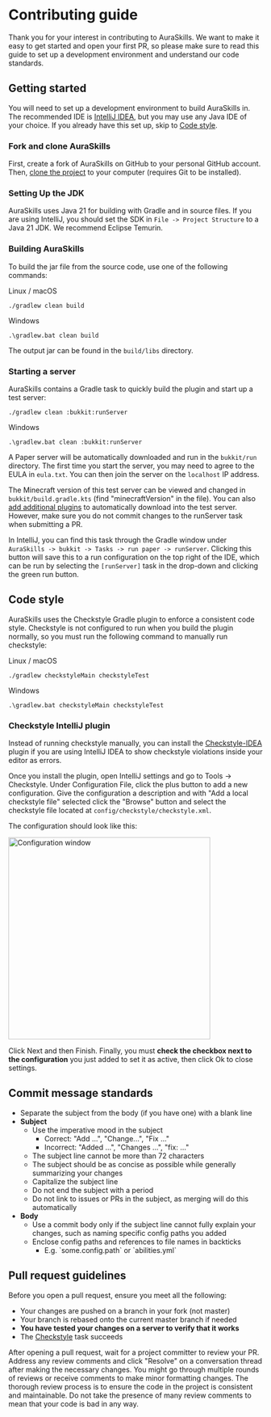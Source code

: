# Contributing guide

Thank you for your interest in contributing to AuraSkills. We want to make it easy to get started and open your first
PR, so please make sure to read this guide to set up a development environment and understand our code standards.

## Getting started

You will need to set up a development environment to build AuraSkills in.
The recommended IDE is [IntelliJ IDEA](https://www.jetbrains.com/idea/), but you
may use any Java IDE of your choice. If you already have this set up, skip to [Code style](#code-style).

### Fork and clone AuraSkills

First, create a fork of AuraSkills on GitHub to your personal GitHub account.
Then, [clone the project](https://docs.github.com/en/repositories/creating-and-managing-repositories/cloning-a-repository)
to your computer (requires Git to be installed).

### Setting Up the JDK

AuraSkills uses Java 21 for building with Gradle and in source files.
If you are using IntelliJ, you should set the SDK in `File -> Project Structure` to a Java 21 JDK.
We recommend Eclipse Temurin.

### Building AuraSkills

To build the jar file from the source code, use one of the following commands:

Linux / macOS

```
./gradlew clean build
```

Windows

```
.\gradlew.bat clean build
```

The output jar can be found in the `build/libs` directory.

### Starting a server

AuraSkills contains a Gradle task to quickly build the plugin and start up a test server:

```
./gradlew clean :bukkit:runServer
```

Windows

```
.\gradlew.bat clean :bukkit:runServer
```

A Paper server will be automatically downloaded and run in the `bukkit/run` directory. The first time you start the
server, you may need to agree to the EULA in `eula.txt`. You can then join the server on the `localhost` IP address.

The Minecraft version of this test server can be viewed and changed in `bukkit/build.gradle.kts`
(find "minecraftVersion" in the file). You can
also [add additional plugins](https://github.com/jpenilla/run-task/wiki/Basic-Usage) to automatically download into the
test server. However, make sure you do not commit changes to the runServer task when submitting a PR.

In IntelliJ, you can find this task through the Gradle window under
`AuraSkills -> bukkit -> Tasks -> run paper -> runServer`.
Clicking this button will save this to a run configuration on the top right of the IDE, which can be run by selecting
the
`[runServer]` task in the drop-down and clicking the green run button.

## Code style

AuraSkills uses the Checkstyle Gradle plugin to enforce a consistent code style. Checkstyle is not configured to run
when
you build the plugin normally, so you must run the following command to manually run checkstyle:

Linux / macOS

```
./gradlew checkstyleMain checkstyleTest
```

Windows

```
.\gradlew.bat checkstyleMain checkstyleTest
```

### Checkstyle IntelliJ plugin

Instead of running checkstyle manually, you can install
the [Checkstyle-IDEA](https://plugins.jetbrains.com/plugin/1065-checkstyle-idea)
plugin if you are using IntelliJ IDEA to show checkstyle violations inside your editor as errors.

Once you install the plugin, open IntelliJ settings and go to Tools -> Checkstyle. Under Configuration File, click the
plus button to add a new configuration. Give the configuration a description and with "Add a local checkstyle file"
selected click the "Browse" button and select the checkstyle file located at `config/checkstyle/checkstyle.xml`.

The configuration should look like this:

<img src="https://i.imgur.com/h2nNzf2.png" width="400" alt="Configuration window">

Click Next and then Finish. Finally, you must **check the checkbox next to the configuration** you just added to set it
as active, then click Ok to close settings.

## Commit message standards

- Separate the subject from the body (if you have one) with a blank line
- **Subject**
    - Use the imperative mood in the subject
        - Correct: "Add ...", "Change...", "Fix ..."
        - Incorrect: "Added ...", "Changes ...", "fix: ..."
    - The subject line cannot be more than 72 characters
    - The subject should be as concise as possible while generally summarizing your changes
    - Capitalize the subject line
    - Do not end the subject with a period
    - Do not link to issues or PRs in the subject, as merging will do this automatically
- **Body**
    - Use a commit body only if the subject line cannot fully explain your changes, such as naming specific config paths
      you added
    - Enclose config paths and references to file names in backticks
        - E.g. \`some.config.path\` or \`abilities.yml\`

## Pull request guidelines

Before you open a pull request, ensure you meet all the following:

- Your changes are pushed on a branch in your fork (not master)
- Your branch is rebased onto the current master branch if needed
- **You have tested your changes on a server to verify that it works**
- The [Checkstyle](#code-style) task succeeds

After opening a pull request, wait for a project committer to review your PR. Address any review comments and click
"Resolve" on a conversation thread after making the necessary changes. You might go through multiple rounds of reviews
or receive comments to make minor formatting changes. The thorough review process is to ensure the code in the project
is consistent and maintainable. Do not take the presence of many review comments to mean that your code is bad in any
way.
